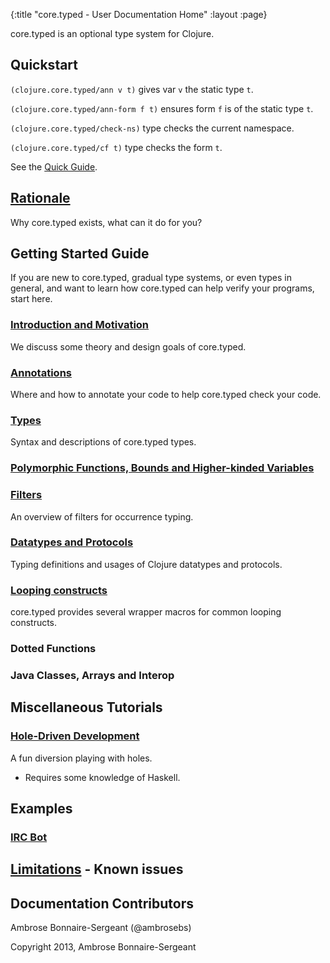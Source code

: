 {:title "core.typed - User Documentation Home"
 :layout :page}

core.typed is an optional type system for Clojure.

## Quickstart

`(clojure.core.typed/ann v t)` gives var `v` the static type `t`.

`(clojure.core.typed/ann-form f t)` ensures form `f` is of the static type `t`.

`(clojure.core.typed/check-ns)` type checks the current namespace.

`(clojure.core.typed/cf t)` type checks the form `t`.

See the [Quick Guide](quick_guide/).

## [Rationale](../rationale/)

Why core.typed exists, what can it do for you?

## Getting Started Guide

If you are new to core.typed, gradual type systems, or even types in general, and want to learn how
core.typed can help verify your programs, start here.

### [Introduction and Motivation](../start/introduction_and_motivation/)

We discuss some theory and design goals of core.typed.

### [Annotations](../start/annotations/)

Where and how to annotate your code to help core.typed check your code.

### [Types](../types/)

Syntax and descriptions of core.typed types.

### [Polymorphic Functions, Bounds and Higher-kinded Variables](../poly_fn/)

### [Filters](../filters/)

An overview of filters for occurrence typing.

### [Datatypes and Protocols](../mm_protocol_datatypes/)

Typing definitions and usages of Clojure datatypes and protocols.

### [Looping constructs](../loops/)

core.typed provides several wrapper macros for common looping constructs.

### Dotted Functions
### Java Classes, Arrays and Interop

## Miscellaneous Tutorials

### [Hole-Driven Development](https://github.com/clojure/core.typed/blob/master/src/test/clojure/clojure/core/typed/test/hole.clj)

A fun diversion playing with holes.
- Requires some knowledge of Haskell.

## Examples

### [IRC Bot](https://github.com/frenchy64/Parjer)

## [Limitations](../limitations/) - Known issues

## Documentation Contributors

Ambrose Bonnaire-Sergeant (@ambrosebs)

Copyright 2013, Ambrose Bonnaire-Sergeant
